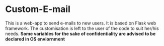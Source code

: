 # Custom-E-mail
This is a web-app to send e-mails to new users. It is based on Flask web framework.
The customisation is left to the user of the code to suit her/his needs.
<b>Some variables for the sake of confidentiality are advised to be declared in OS enviornment</b>
